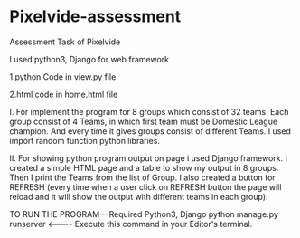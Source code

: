 # Pixelvide-assessment
Assessment Task of Pixelvide

I used python3, Django for web framework

1.python Code in view.py file

2.html code in home.html file


I. For implement the program for 8 groups which consist of 32 teams.
   Each group consist of 4 Teams, in which first team must be Domestic League champion.
   And every time it gives groups consist of different Teams.
   I used import random  function python libraries.

II. For showing python program output on page i used Django framework.
    I created a simple HTML page and a table to show my output in 8 groups.
    Then I print the Teams from the list of Group.
    I also created a button for REFRESH (every time when a user click on REFRESH button the page will reload and it will show the output with different teams in each group).


TO RUN THE PROGRAM 
--Required Python3, Django
   python manage.py runserver <---- Execute this command in your Editor's terminal.
 
